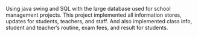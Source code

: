 Using java swing and SQL with the large database used for school management projects. This project implemented all information stores, updates for students, teachers, and staff. And also implemented class info, student and teacher’s routine, exam fees, and result for students.
